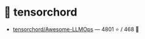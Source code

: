 # 👤 tensorchord

- [tensorchord/Awesome-LLMOps](https://github.com/tensorchord/Awesome-LLMOps) — 4801 ⭐️ / 468 🍴
